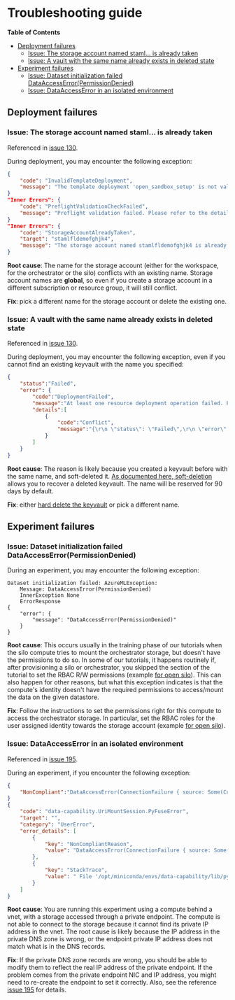 # Troubleshooting guide

**Table of Contents**
- [Deployment failures](#deployment-failures)
    - [Issue: The storage account named staml... is already taken](#issue-the-storage-account-named-staml-is-already-taken)
    - [Issue: A vault with the same name already exists in deleted state](#issue-a-vault-with-the-same-name-already-exists-in-deleted-state)
- [Experiment failures](#experiment-failures)
    - [Issue: Dataset initialization failed DataAccessError(PermissionDenied)](#issue-dataset-initialization-failed-dataaccesserrorpermissiondenied)
    - [Issue: DataAccessError in an isolated environment](#issue-dataaccesserror-in-an-isolated-environment)

## Deployment failures

### Issue: The storage account named staml... is already taken

Referenced in [issue 130](https://github.com/Azure-Samples/azure-ml-federated-learning/issues/130).

During deployment, you may encounter the following exception:

```json
{
    "code": "InvalidTemplateDeployment",
    "message": "The template deployment 'open_sandbox_setup' is not valid according to the validation procedure. The tracking id is 'f6e64397-6b33-4990-a7b3-48b4ba92c4c8'. See inner errors for details."
}
"Inner Errors": {
    "code": "PreflightValidationCheckFailed",
    "message": "Preflight validation failed. Please refer to the details for the specific errors."
}
"Inner Errors": {
    "code": "StorageAccountAlreadyTaken",
    "target": "stamlfldemofghjk4",
    "message": "The storage account named stamlfldemofghjk4 is already taken."
}
```

**Root cause**: The name for the storage account (either for the workspace, for the orchestrator or the silo) conflicts with an existing name. Storage account names are **global**, so even if you create a storage account in a different subscription or resource group, it will still conflict.

**Fix**: pick a different name for the storage account or delete the existing one.

### Issue: A vault with the same name already exists in deleted state

Referenced in [issue 130](https://github.com/Azure-Samples/azure-ml-federated-learning/issues/130).

During deployment, you may encounter the following exception, even if you cannot find an existing keyvault with the name you specified:

```json
{
    "status":"Failed",
    "error": {
        "code":"DeploymentFailed",
        "message":"At least one resource deployment operation failed. Please list deployment operations for details. Please see https://aka.ms/DeployOperations for usage details.",
        "details":[
            {
                "code":"Conflict",
                "message":"{\r\n \"status\": \"Failed\",\r\n \"error\": {\r\n \"code\": \"ResourceDeploymentFailure\",\r\n \"message\": \"The resource operation completed with terminal provisioning state 'Failed'.\",\r\n \"details\": [\r\n {\r\n \"code\": \"DeploymentFailed\",\r\n \"message\": \"At least one resource deployment operation failed. Please list deployment operations for details. Please see https://aka.ms/DeployOperations for usage details.\",\r\n \"details\": [\r\n {\r\n \"code\": \"Conflict\",\r\n \"message\": \"{\\r\\n \\\"error\\\": {\\r\\n \\\"code\\\": \\\"ConflictError\\\",\\r\\n \\\"message\\\": \\\"A vault with the same name already exists in deleted state. You need to either recover or purge existing key vault. Follow this link https://go.microsoft.com/fwlink/?linkid=2149745 for more information on soft delete.\\\"\\r\\n }\\r\\n}\"\r\n }\r\n ]\r\n }\r\n ]\r\n }\r\n}"
            }
        ]
    }
}
```

**Root cause**: The reason is likely because you created a keyvault before with the same name, and soft-deleted it. [As documented here, soft-deletion](https://learn.microsoft.com/en-us/azure/key-vault/general/soft-delete-overview) allows you to recover a deleted keyvault. The name will be reserved for 90 days by default.

**Fix**: either [hard delete the keyvault](https://learn.microsoft.com/en-us/azure/key-vault/general/soft-delete-overview) or pick a different name.

## Experiment failures

### Issue: Dataset initialization failed DataAccessError(PermissionDenied)

During an experiment, you may encounter the following exception:

```
Dataset initialization failed: AzureMLException:
	Message: DataAccessError(PermissionDenied)
	InnerException None
	ErrorResponse
{
    "error": {
        "message": "DataAccessError(PermissionDenied)"
    }
}
```

**Root cause**: This occurs usually in the training phase of our tutorials when the silo compute tries to mount the orchestrator storage, but doesn't have the permissions to do so. In some of our tutorials, it happens routinely if, after provisioning a silo or orchestrator, you skipped the section of the tutorial to set the RBAC R/W permissions (example [for open silo](./provisioning/silo_open.md#set-permissions-for-the-silos-compute-to-rw-fromto-the-orchestrator)). This can also happen for other reasons, but what this exception indicates is that the compute's identity doesn't have the required permissions to access/mount the data on the given datastore.

**Fix**: Follow the instructions to set the permissions right for this compute to access the orchestrator storage. In particular, set the RBAC roles for the user assigned identity towards the storage account (example [for open silo](./provisioning/silo_open.md#set-permissions-for-the-silos-compute-to-rw-fromto-the-orchestrator)).


### Issue: DataAccessError in an isolated environment

Referenced in [issue 195](https://github.com/Azure-Samples/azure-ml-federated-learning/issues/195).

During an experiment, if you encounter the following exception:

```json
{
    "NonCompliant":"DataAccessError(ConnectionFailure { source: Some(Custom { kind: TimedOut, error: 'Request timeout' }) })"
}
{
    "code": "data-capability.UriMountSession.PyFuseError",
    "target": "",
    "category": "UserError",
    "error_details": [
        {
            "key": "NonCompliantReason",
            "value": "DataAccessError(ConnectionFailure { source: Some(Custom { kind: TimedOut, error: 'Request timeout' }) })"
        },
        {
            "key": "StackTrace",
            "value": " File '/opt/miniconda/envs/data-capability/lib/python3.7/site-packages/data_capability/capability_session.py', line 70, in start\n (data_path, sub_data_path) = session.start()\n\n File '/opt/miniconda/envs/data-capability/lib/python3.7/site-packages/data_capability/data_sessions.py', line 386, in start\n options=mnt_options\n\n File '/opt/miniconda/envs/data-capability/lib/python3.7/site-packages/azureml/dataprep/fuse/dprepfuse.py', line 696, in rslex_uri_volume_mount\n raise e\n\n File '/opt/miniconda/envs/data-capability/lib/python3.7/site-packages/azureml/dataprep/fuse/dprepfuse.py, line 690, in rslex_uri_volume_mount\n mount_context = RslexDirectURIMountContext(mount_point, uri, options)\n"
        }
    ]
}
```

**Root cause**: You are running this experiment using a compute behind a vnet, with a storage accessed through a private endpoint. The compute is not able to connect to the storage because it cannot find its private IP address in the vnet. The root cause is likely because the IP address in the private DNS zone is wrong, or the endpoint private IP address does not match what is in the DNS records.

**Fix**: If the private DNS zone records are wrong, you should be able to modify them to reflect the real IP address of the private endpoint. If the problem comes from the private endpoint NIC and IP address, you might need to re-create the endpoint to set it correctly. Also, see the reference [issue 195](https://github.com/Azure-Samples/azure-ml-federated-learning/issues/195) for details.
